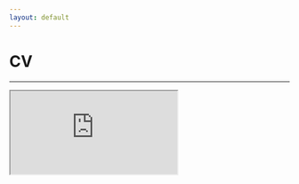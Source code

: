 ```yaml
---
layout: default
---
```

# CV 
---
<iframe src="https://docs.google.com/viewer?srcid=1jwOZwp416fbD2iPgwD4ufFyyjjgGmNsH&pid=explorer&efh=false&a=v&chrome=false&embedded=true" 
        <script type="text/javascript">
    jQuery(document).ready(function () {
        jQuery("#IDofControlFiringResizeEvent").click(function () {
            var frame = $('#IDofiframeInMainWindow', window.parent.document);
            var height = jQuery("#IDofContainerInsideiFrame").height();
            frame.height(height + 15);
        });
    });
</script>
></iframe>

